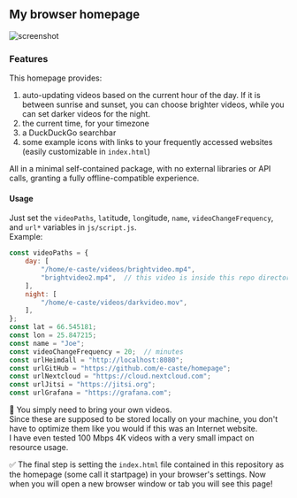 ## My browser homepage

![screenshot](readme/screenshot.png)

### Features

This homepage provides:
1. auto-updating videos based on the current hour of the day. If it is between sunrise and sunset, you can choose brighter videos, while you can set darker videos for the night.
2. the current time, for your timezone
3. a DuckDuckGo searchbar
4. some example icons with links to your frequently accessed websites (easily customizable in `index.html`) 

All in a minimal self-contained package, with no external libraries or API calls, granting a fully offline-compatible experience.

#### Usage
Just set the `videoPaths`, `lat`itude, `lon`gitude, `name`, `videoChangeFrequency`, and `url*` variables in `js/script.js`.  
Example:
```javascript
const videoPaths = {
    day: [
        "/home/e-caste/videos/brightvideo.mp4",
        "brightvideo2.mp4",  // this video is inside this repo directory
    ],
    night: [
        "/home/e-caste/videos/darkvideo.mov",
    ],
};
const lat = 66.545181;
const lon = 25.847215;
const name = "Joe";
const videoChangeFrequency = 20;  // minutes
const urlHeimdall = "http://localhost:8080";
const urlGitHub = "https://github.com/e-caste/homepage";
const urlNextcloud = "https://cloud.nextcloud.com";
const urlJitsi = "https://jitsi.org";
const urlGrafana = "https://grafana.com";
```

📼 You simply need to bring your own videos.  
Since these are supposed to be stored locally on your machine, you don't have to optimize them like you would if this was an Internet website.  
I have even tested 100 Mbps 4K videos with a very small impact on resource usage.

✅ The final step is setting the `index.html` file contained in this repository as the homepage (some call it startpage) in your browser's settings. Now when you will open a new browser window or tab you will see this page! 